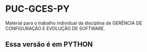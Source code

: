 # PUC-GCES-PY
Material para o trabalho individual da disciplina de GERÊNCIA DE CONFIGURAÇÃO E EVOLUÇÃO DE SOFTWARE. 

## Essa versão é em PYTHON
